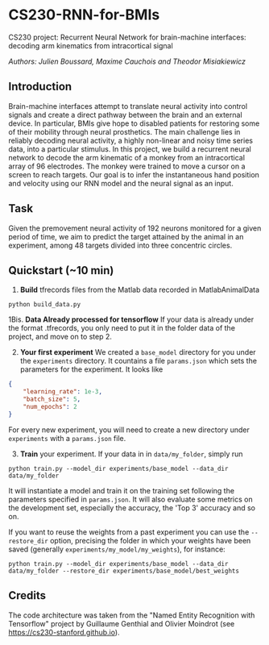 # CS230-RNN-for-BMIs
CS230 project: Recurrent Neural Network for brain-machine interfaces: decoding arm kinematics from intracortical signal

*Authors: Julien Boussard, Maxime Cauchois and Theodor Misiakiewicz*

## Introduction

Brain-machine interfaces attempt to translate neural activity into control signals and create a direct pathway between the brain and an external device. In particular, BMIs give hope to disabled patients for restoring some of their mobility through neural prosthetics. The main challenge lies in reliably decoding neural activity, a highly non-linear and noisy time series data, into a particular stimulus. In this project, we build a recurrent neural network to decode the arm kinematic of a monkey from an intracortical array of 96 electrodes. The monkey were trained to move a cursor on a screen to reach targets. Our goal is to infer the instantaneous hand position and velocity using our RNN model and the neural signal as an input.



## Task
Given the premovement neural activity of 192 neurons monitored for a given period of time, we aim to predict the target attained by the animal in an experiment, among 48 targets divided into three concentric circles.


## Quickstart (~10 min)

1. __Build__ tfrecords files from the Matlab data recorded in MatlabAnimalData
```
python build_data.py
```

1Bis. __Data Already processed for tensorflow__ If your data is already under the format .tfrecords, you only need to put it in the folder data of the project, and move on to step 2.

2. __Your first experiment__ We created a `base_model` directory for you under the `experiments` directory. It countains a file `params.json` which sets the parameters for the experiment. It looks like
```json
{
    "learning_rate": 1e-3,
    "batch_size": 5,
    "num_epochs": 2
}
```
For every new experiment, you will need to create a new directory under `experiments` with a `params.json` file.

3. __Train__ your experiment. If your data in in `data/my_folder`, simply run
```
python train.py --model_dir experiments/base_model --data_dir data/my_folder
```
It will instantiate a model and train it on the training set following the parameters specified in `params.json`. It will also evaluate some metrics on the development set, especially the accuracy, the 'Top 3' accuracy and so on.

If you want to reuse the weights from a past experiment you can use the `--restore_dir` option, precising the folder in which your weights have been saved (generally `experiments/my_model/my_weights`), for instance:
```
python train.py --model_dir experiments/base_model --data_dir data/my_folder --restore_dir experiments/base_model/best_weights
```
## Credits

The code architecture was taken from the "Named Entity Recognition with Tensorflow" project by Guillaume Genthial and Olivier Moindrot (see https://cs230-stanford.github.io).

